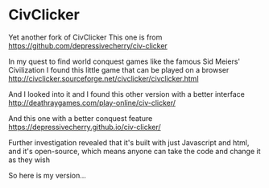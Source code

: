 # CivClicker
Yet another fork of CivClicker
This one is from https://github.com/depressivecherry/civ-clicker

In my quest to find world conquest games like the famous Sid Meiers' Civilization I found this little game that can be played on a browser
http://civclicker.sourceforge.net/civclicker/civclicker.html

And I looked into it and I found this other version with a better interface
http://deathraygames.com/play-online/civ-clicker/

And this one with a better conquest feature
https://depressivecherry.github.io/civ-clicker/

Further investigation revealed that it's built with just Javascript and html, and it's open-source, which means anyone can take the code and change it as they wish

So here is my version...
